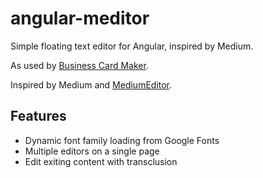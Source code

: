 angular-meditor
===============

Simple floating text editor for Angular, inspired by Medium.

As used by [Business Card Maker](http://bizcardmaker.com/).

Inspired by Medium and [MediumEditor](https://github.com/daviferreira/medium-editor).

Features
--------

* Dynamic font family loading from Google Fonts
* Multiple editors on a single page
* Edit exiting content with transclusion
